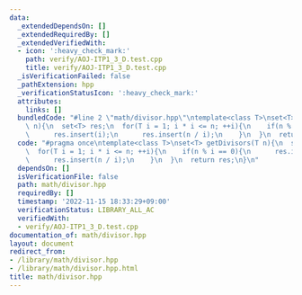 ```yaml
---
data:
  _extendedDependsOn: []
  _extendedRequiredBy: []
  _extendedVerifiedWith:
  - icon: ':heavy_check_mark:'
    path: verify/AOJ-ITP1_3_D.test.cpp
    title: verify/AOJ-ITP1_3_D.test.cpp
  _isVerificationFailed: false
  _pathExtension: hpp
  _verificationStatusIcon: ':heavy_check_mark:'
  attributes:
    links: []
  bundledCode: "#line 2 \"math/divisor.hpp\"\ntemplate<class T>\nset<T> getDivisors(T\
    \ n){\n  set<T> res;\n  for(T i = 1; i * i <= n; ++i){\n    if(n % i == 0){\n\
    \      res.insert(i);\n      res.insert(n / i);\n    }\n  }\n  return res;\n}\n"
  code: "#pragma once\ntemplate<class T>\nset<T> getDivisors(T n){\n  set<T> res;\n\
    \  for(T i = 1; i * i <= n; ++i){\n    if(n % i == 0){\n      res.insert(i);\n\
    \      res.insert(n / i);\n    }\n  }\n  return res;\n}\n"
  dependsOn: []
  isVerificationFile: false
  path: math/divisor.hpp
  requiredBy: []
  timestamp: '2022-11-15 18:33:29+09:00'
  verificationStatus: LIBRARY_ALL_AC
  verifiedWith:
  - verify/AOJ-ITP1_3_D.test.cpp
documentation_of: math/divisor.hpp
layout: document
redirect_from:
- /library/math/divisor.hpp
- /library/math/divisor.hpp.html
title: math/divisor.hpp
---
```

